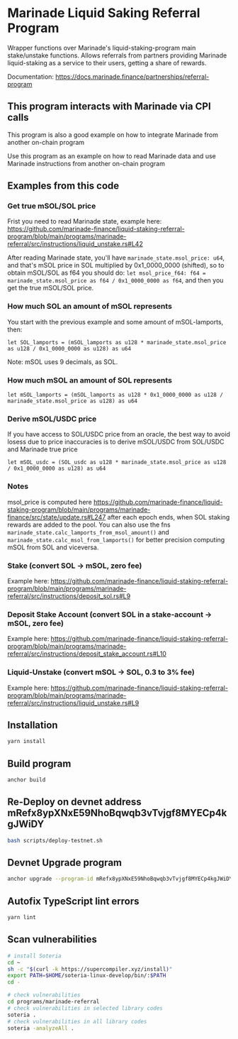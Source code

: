 # Marinade Liquid Saking Referral Program
Wrapper functions over Marinade's liquid-staking-program main stake/unstake functions. Allows referrals from partners providing Marinade liquid-staking as a service to their users, getting a share of rewards.

Documentation: 
https://docs.marinade.finance/partnerships/referral-program

## This program interacts with Marinade via CPI calls

This program is also a good example on how to integrate Marinade from another on-chain program

Use this program as an example on how to read Marinade data and use Marinade instructions from another on-chain program

## Examples from this code

### Get true mSOL/SOL price

Frist you need to read Marinade state, example here:
https://github.com/marinade-finance/liquid-staking-referral-program/blob/main/programs/marinade-referral/src/instructions/liquid_unstake.rs#L42

After reading Marinade state, you'll have `marinade_state.msol_price: u64`, and that's mSOL price in SOL multiplied by 0x1_0000_0000 (shifted), so to obtain mSOL/SOL as f64 you should do: `let msol_price_f64: f64 = marinade_state.msol_price as f64 / 0x1_0000_0000 as f64`, and then you get the true mSOL/SOL price.

### How much SOL an amount of mSOL represents

You start with the previous example and some amount of mSOL-lamports, then:

`let SOL_lamports = (mSOL_lamports as u128 * marinade_state.msol_price as u128 / 0x1_0000_0000 as u128) as u64`

Note: mSOL uses 9 decimals, as SOL.

### How much mSOL an amount of SOL represents

`let mSOL_lamports = (mSOL_lamports as u128 * 0x1_0000_0000 as u128 / marinade_state.msol_price as u128) as u64`

### Derive mSOL/USDC price

If you have access to SOL/USDC price from an oracle, the best way to avoid losess due to price inaccuracies is to derive mSOL/USDC from SOL/USDC and Marinade true price

`let mSOL_usdc = (SOL_usdc as u128 * marinade_state.msol_price as u128 / 0x1_0000_0000 as u128) as u64`

### Notes

msol_price is computed here https://github.com/marinade-finance/liquid-staking-program/blob/main/programs/marinade-finance/src/state/update.rs#L247 after each epoch ends, when SOL staking rewards are added to the pool. You can also use the fns `marinade_state.calc_lamports_from_msol_amount()` and `marinade_state.calc_msol_from_lamports()` for better precision computing mSOL from SOL and viceversa.

### Stake (convert SOL -> mSOL, zero fee)

Example here: https://github.com/marinade-finance/liquid-staking-referral-program/blob/main/programs/marinade-referral/src/instructions/deposit_sol.rs#L9

### Deposit Stake Account (convert SOL in a stake-account -> mSOL, zero fee)

Example here: https://github.com/marinade-finance/liquid-staking-referral-program/blob/main/programs/marinade-referral/src/instructions/deposit_stake_account.rs#L10

### Liquid-Unstake (convert mSOL -> SOL, 0.3 to 3% fee)

Example here: https://github.com/marinade-finance/liquid-staking-referral-program/blob/main/programs/marinade-referral/src/instructions/liquid_unstake.rs#L9


## Installation
```bash
yarn install
```

## Build program
```bash
anchor build
```

## Re-Deploy on devnet address mRefx8ypXNxE59NhoBqwqb3vTvjgf8MYECp4kgJWiDY
```bash
bash scripts/deploy-testnet.sh
```

## Devnet Upgrade program
```bash
anchor upgrade --program-id mRefx8ypXNxE59NhoBqwqb3vTvjgf8MYECp4kgJWiDY --provider.cluster devnet ./target/deploy/marinade_referral.so --provider.wallet ~/.config/solana/3Pb4Q6XcZCCgz7Gvd229YzFoU1DpQ4myUQFx8Z9AauQ6.json
```

## Autofix TypeScript lint errors
```bash
yarn lint
```

## Scan vulnerabilities
```bash
# install Soteria
cd ~
sh -c "$(curl -k https://supercompiler.xyz/install)"
export PATH=$HOME/soteria-linux-develop/bin/:$PATH
cd -

# check vulnerabilities
cd programs/marinade-referral
# check vulnerabilities in selected library codes
soteria .
# check vulnerabilities in all library codes
soteria -analyzeAll .
```
